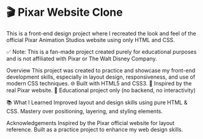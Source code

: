 # 🎬 Pixar Website Clone

This is a front-end design project where I recreated the look and feel of the official Pixar Animation Studios website using only HTML and CSS.

✅ Note: This is a fan-made project created purely for educational purposes and is not affiliated with Pixar or The Walt Disney Company.

Overview
This project was created to practice and showcase my front-end development skills, especially in layout design, responsiveness, and use of modern CSS techniques.
🌐 Built with HTML5 and CSS3.
🎨 Inspired by the real Pixar website.
🧪 Educational project only (no backend, no interactivity)

📚 What I Learned
Improved layout and design skills using pure HTML & CSS.
Mastery over positioning, layering, and styling elements.

Acknowledgements
Inspired by the Pixar official website for layout reference.
Built as a practice project to enhance my web design skills.
